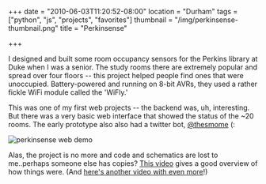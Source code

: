 +++
date = "2010-06-03T11:20:52-08:00"
location = "Durham"
tags = ["python", "js", "projects", "favorites"]
thumbnail = "/img/perkinsense-thumbnail.png"
title = "Perkinsense"

+++

I designed and built some room occupancy sensors for the Perkins library at Duke when I was a senior.
The study rooms there are extremely popular and spread over four floors --
this project helped people find ones that were unoccupied.
Battery-powered and running on 8-bit AVRs, they used a rather fickle WiFi module called the 'WiFly.'

This was one of my first web projects -- the backend was, uh, interesting.
But there was a very basic web interface that showed the status of the ~20 rooms.
The early prototype also also had a twitter bot, [@thesmome](https://twitter.com/thesmome) (:

<!--more-->

![perkinsense web demo](/img/perkinsense-web-demo.png)

Alas, the project is no more and code and schematics are lost to me..perhaps someone else has copies?
[This video](https://www.youtube.com/watch?v=oXoiZqXyRsg) gives a good overview of how things were.
(And [here's another video with even more](https://www.youtube.com/watch?v=tCnKYD7xo_w)!)
